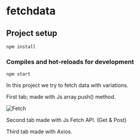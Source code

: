 # fetchdata

## Project setup

```
npm install
```

### Compiles and hot-reloads for development

```
npm start
```

In this project we try to fetch data with variations.

First tab; made with Js array.push() method.

![Fetch](src/assets/fetch.gif)

Second tab made with Js Fetch API. (Get & Post)

Third tab made with Axios.
